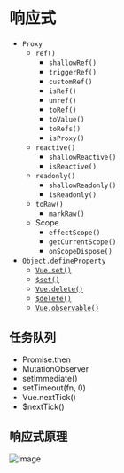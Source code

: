 # 响应式

- `Proxy`
  - `ref()`
    - `shallowRef()`
    - `triggerRef()`
    - `customRef()`
    - `isRef()`
    - `unref()`
    - `toRef()`
    - `toValue()`
    - `toRefs()`
    - `isProxy()`
  - `reactive()`
    - `shallowReactive()`
    - `isReactive()`
  - `readonly()`
    - `shallowReadonly()`
    - `isReadonly()`
  - `toRaw()`
    - `markRaw()`
  - Scope
    - `effectScope()`
    - `getCurrentScope()`
    - `onScopeDispose()`
- `Object.defineProperty`
  - [`Vue.set()`](https://v2.cn.vuejs.org/v2/api/#Vue-set)
  - [`$set()`](https://v2.cn.vuejs.org/v2/api/#vm-set)
  - [`Vue.delete()`](https://v2.cn.vuejs.org/v2/api/#Vue-delete)
  - [`$delete()`](https://v2.cn.vuejs.org/v2/api/#vm-delete)
  - [`Vue.observable()`](https://v2.cn.vuejs.org/v2/api/#Vue-observable)

## 任务队列

- Promise.then
- MutationObserver
- setImmediate()
- setTimeout(fn, 0)
- Vue.nextTick()
- $nextTick()

## 响应式原理

![Image](/data.png)
